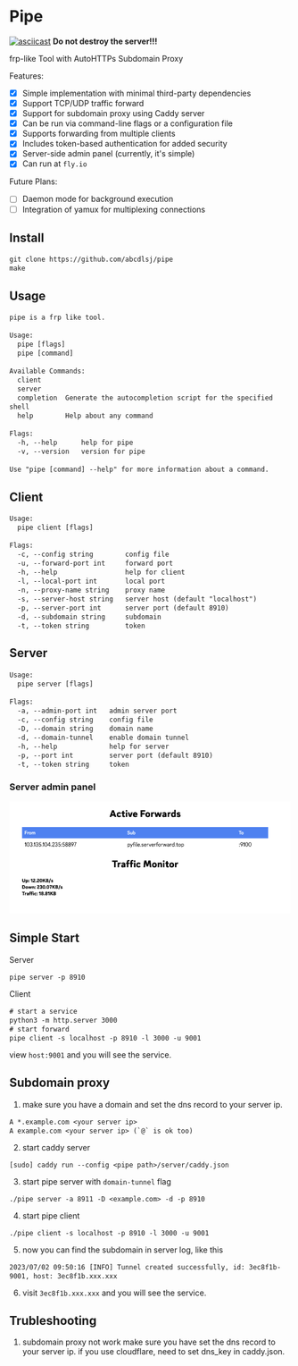 # Pipe

[![asciicast](https://asciinema.org/a/606328.svg)](https://asciinema.org/a/606328)
**Do not destroy the server!!!**

frp-like Tool with AutoHTTPs Subdomain Proxy

Features:
- [x] Simple implementation with minimal third-party dependencies
- [x] Support TCP/UDP traffic forward
- [x] Support for subdomain proxy using Caddy server
- [x] Can be run via command-line flags or a configuration file
- [x] Supports forwarding from multiple clients
- [x] Includes token-based authentication for added security
- [x] Server-side admin panel (currently, it's simple)
- [x] Can run at `fly.io`

Future Plans:

- [ ] Daemon mode for background execution
- [ ] Integration of yamux for multiplexing connections

## Install

```
git clone https://github.com/abcdlsj/pipe
make
```

## Usage

```
pipe is a frp like tool.

Usage:
  pipe [flags]
  pipe [command]

Available Commands:
  client     
  server      
  completion  Generate the autocompletion script for the specified shell
  help        Help about any command

Flags:
  -h, --help      help for pipe
  -v, --version   version for pipe

Use "pipe [command] --help" for more information about a command.
```

## Client
```
Usage:
  pipe client [flags]

Flags:
  -c, --config string        config file
  -u, --forward-port int     forward port
  -h, --help                 help for client
  -l, --local-port int       local port
  -n, --proxy-name string    proxy name
  -s, --server-host string   server host (default "localhost")
  -p, --server-port int      server port (default 8910)
  -d, --subdomain string     subdomain
  -t, --token string         token
```

## Server 
```
Usage:
  pipe server [flags]

Flags:
  -a, --admin-port int   admin server port
  -c, --config string    config file
  -D, --domain string    domain name
  -d, --domain-tunnel    enable domain tunnel
  -h, --help             help for server
  -p, --port int         server port (default 8910)
  -t, --token string     token
```

### Server admin panel

![admin panel](screenshot-server-admin.png)

## Simple Start

Server
```
pipe server -p 8910
```

Client
```
# start a service
python3 -m http.server 3000
# start forward
pipe client -s localhost -p 8910 -l 3000 -u 9001
```

view `host:9001` and you will see the service.

## Subdomain proxy

1. make sure you have a domain and set the dns record to your server ip.

```
A *.example.com <your server ip>
A example.com <your server ip> (`@` is ok too)
```

2. start caddy server
```
[sudo] caddy run --config <pipe path>/server/caddy.json
```

3. start pipe server with `domain-tunnel` flag
```
./pipe server -a 8911 -D <example.com> -d -p 8910
``` 

4. start pipe client
```
./pipe client -s localhost -p 8910 -l 3000 -u 9001
```

5. now you can find the subdomain in server log, like this
```
2023/07/02 09:50:16 [INFO] Tunnel created successfully, id: 3ec8f1b-9001, host: 3ec8f1b.xxx.xxx
```

6. visit `3ec8f1b.xxx.xxx` and you will see the service.


## Trubleshooting

1. subdomain proxy not work
make sure you have set the dns record to your server ip. 
if you use cloudflare, need to set dns_key in caddy.json.
